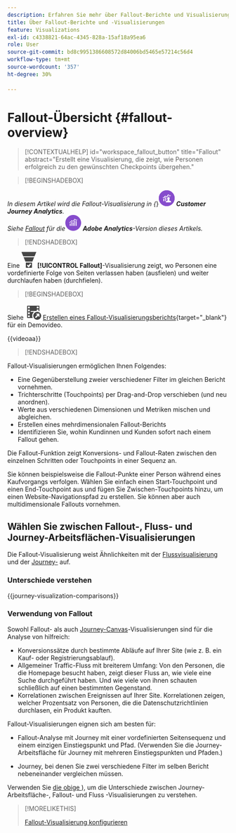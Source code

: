 ```yaml
---
description: Erfahren Sie mehr über Fallout-Berichte und Visualisierungen.
title: Über Fallout-Berichte und -Visualisierungen
feature: Visualizations
exl-id: c4338821-64ac-4345-828a-15af18a95ea6
role: User
source-git-commit: bd8c9951386608572d84006bd5465e57214c56d4
workflow-type: tm+mt
source-wordcount: '357'
ht-degree: 30%

---
```


# Fallout-Übersicht {#fallout-overview}

<!-- markdownlint-disable MD034 -->

>[!CONTEXTUALHELP]
>id="workspace_fallout_button"
>title="Fallout"
>abstract="Erstellt eine Visualisierung, die zeigt, wie Personen erfolgreich zu den gewünschten Checkpoints übergehen."

<!-- markdownlint-enable MD034 -->


>[!BEGINSHADEBOX]

_In diesem Artikel wird die Fallout-Visualisierung in {_}![CustomerJourneyAnalytics](/help/assets/icons/CustomerJourneyAnalytics.svg) _**Customer Journey Analytics**._<br/>_Siehe [Fallout](https://experienceleague.adobe.com/en/docs/analytics/analyze/analysis-workspace/visualizations/fallout/fallout-flow) für die_![AdobeAnalytics](/help/assets/icons/AdobeAnalytics.svg) _**Adobe Analytics**-Version dieses Artikels._

>[!ENDSHADEBOX]

Eine ![ConversionFunnel](/help/assets/icons/ConversionFunnel.svg)**[!UICONTROL Fallout]**-Visualisierung zeigt, wo Personen eine vordefinierte Folge von Seiten verlassen haben (ausfielen) und weiter durchlaufen haben (durchfielen).


>[!BEGINSHADEBOX]

Siehe ![VideoCheckedOut](/help/assets/icons/VideoCheckedOut.svg) [Erstellen eines Fallout-Visualisierungsberichts](https://video.tv.adobe.com/v/345883/?quality=12&learn=on){target="_blank"} für ein Demovideo.

{{videoaa}}

>[!ENDSHADEBOX]


Fallout-Visualisierungen ermöglichen Ihnen Folgendes:

* Eine Gegenüberstellung zweier verschiedener Filter im gleichen Bericht vornehmen.
* Trichterschritte (Touchpoints) per Drag-and-Drop verschieben (und neu anordnen).
* Werte aus verschiedenen Dimensionen und Metriken mischen und abgleichen.
* Erstellen eines mehrdimensionalen Fallout-Berichts
* Identifizieren Sie, wohin Kundinnen und Kunden sofort nach einem Fallout gehen.

Die Fallout-Funktion zeigt Konversions- und Fallout-Raten zwischen den einzelnen Schritten oder Touchpoints in einer Sequenz an.

Sie können beispielsweise die Fallout-Punkte einer Person während eines Kaufvorgangs verfolgen. Wählen Sie einfach einen Start-Touchpoint und einen End-Touchpoint aus und fügen Sie Zwischen-Touchpoints hinzu, um einen Website-Navigationspfad zu erstellen. Sie können aber auch multidimensionale Fallouts vornehmen.

## Wählen Sie zwischen Fallout-, Fluss- und Journey-Arbeitsflächen-Visualisierungen

Die Fallout-Visualisierung weist Ähnlichkeiten mit der [Flussvisualisierung](/help/analysis-workspace/visualizations/c-flow/flow.md) und der [Journey-](/help/analysis-workspace/visualizations/journey-canvas/journey-canvas.md) auf.

### Unterschiede verstehen

<!-- Information in this snippet is shared between Journey canvas, Fallout, and Flow visualization docs -->

{{journey-visualization-comparisons}}

### Verwendung von Fallout

Sowohl Fallout- als auch [Journey-Canvas](/help/analysis-workspace/visualizations/journey-canvas/journey-canvas.md)-Visualisierungen sind für die Analyse von hilfreich:

* Konversionssätze durch bestimmte Abläufe auf Ihrer Site (wie z. B. ein Kauf- oder Registrierungsablauf).
* Allgemeiner Traffic-Fluss mit breiterem Umfang: Von den Personen, die die Homepage besucht haben, zeigt dieser Fluss an, wie viele eine Suche durchgeführt haben. Und wie viele von ihnen schauten schließlich auf einen bestimmten Gegenstand.
* Korrelationen zwischen Ereignissen auf Ihrer Site. Korrelationen zeigen, welcher Prozentsatz von Personen, die die Datenschutzrichtlinien durchlasen, ein Produkt kauften.

Fallout-Visualisierungen eignen sich am besten für:

* Fallout-Analyse mit Journey mit einer vordefinierten Seitensequenz und einem einzigen Einstiegspunkt und Pfad. (Verwenden Sie die Journey-Arbeitsfläche für Journey mit mehreren Einstiegspunkten und Pfaden.)

* Journey, bei denen Sie zwei verschiedene Filter im selben Bericht nebeneinander vergleichen müssen.

Verwenden Sie [die obige ](#understand-the-differences)), um die Unterschiede zwischen Journey-Arbeitsfläche-, Fallout- und Fluss -Visualisierungen zu verstehen.

>[!MORELIKETHIS]
>
>[Fallout-Visualisierung konfigurieren](configuring-fallout.md)



